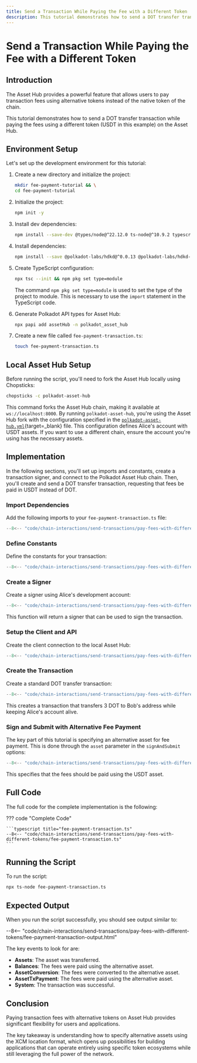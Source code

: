 ```yaml
---
title: Send a Transaction While Paying the Fee with a Different Token
description: This tutorial demonstrates how to send a DOT transfer transaction while paying the fees using a different token on the Asset Hub.
---
```


# Send a Transaction While Paying the Fee with a Different Token

## Introduction

The Asset Hub provides a powerful feature that allows users to pay transaction fees using alternative tokens instead of the native token of the chain.

This tutorial demonstrates how to send a DOT transfer transaction while paying the fees using a different token (USDT in this example) on the Asset Hub.

## Environment Setup

Let's set up the development environment for this tutorial:

1. Create a new directory and initialize the project:

    ```bash
    mkdir fee-payment-tutorial && \
    cd fee-payment-tutorial
    ```

2. Initialize the project:

    ```bash
    npm init -y
    ```

3. Install dev dependencies:

    ```bash
    npm install --save-dev @types/node@^22.12.0 ts-node@^10.9.2 typescript@^5.7.3
    ```

4. Install dependencies:

    ```bash
    npm install --save @polkadot-labs/hdkd@^0.0.13 @polkadot-labs/hdkd-helpers@^0.0.13 polkadot-api@1.9.5
    ```

5. Create TypeScript configuration:

    ```bash
    npx tsc --init && npm pkg set type=module
    ```

    The command `npm pkg set type=module` is used to set the type of the project to module. This is necessary to use the `import` statement in the TypeScript code.

6. Generate Polkadot API types for Asset Hub:

    ```bash
    npx papi add assetHub -n polkadot_asset_hub
    ```

7. Create a new file called `fee-payment-transaction.ts`:

    ```bash
    touch fee-payment-transaction.ts
    ```

## Local Asset Hub Setup

Before running the script, you'll need to fork the Asset Hub locally using Chopsticks:

```bash
chopsticks -c polkadot-asset-hub
```

This command forks the Asset Hub chain, making it available at `ws://localhost:8000`. By running `polkadot-asset-hub`, you're using the Asset Hub fork with the configuration specified in the [`polkadot-asset-hub.yml`](https://github.com/AcalaNetwork/chopsticks/blob/master/configs/polkadot-asset-hub.yml){target=_blank} file. This configuration defines Alice's account with USDT assets. If you want to use a different chain, ensure the account you're using has the necessary assets.

## Implementation

In the following sections, you'll set up imports and constants, create a transaction signer, and connect to the Polkadot Asset Hub chain. Then, you'll create and send a DOT transfer transaction, requesting that fees be paid in USDT instead of DOT.

### Import Dependencies

Add the following imports to your `fee-payment-transaction.ts` file:

```typescript title="fee-payment-transaction.ts"
--8<-- "code/chain-interactions/send-transactions/pay-fees-with-different-tokens/fee-payment-transaction.ts:1:12"
```

### Define Constants

Define the constants for your transaction:

```typescript title="fee-payment-transaction.ts"
--8<-- "code/chain-interactions/send-transactions/pay-fees-with-different-tokens/fee-payment-transaction.ts:14:16"
```

### Create a Signer

Create a signer using Alice's development account:

```typescript title="fee-payment-transaction.ts"
--8<-- "code/chain-interactions/send-transactions/pay-fees-with-different-tokens/fee-payment-transaction.ts:18:29"
```

This function will return a signer that can be used to sign the transaction.

### Setup the Client and API

Create the client connection to the local Asset Hub:

```typescript title="fee-payment-transaction.ts"
--8<-- "code/chain-interactions/send-transactions/pay-fees-with-different-tokens/fee-payment-transaction.ts:31:37"
```

### Create the Transaction

Create a standard DOT transfer transaction:

```typescript title="fee-payment-transaction.ts"
--8<-- "code/chain-interactions/send-transactions/pay-fees-with-different-tokens/fee-payment-transaction.ts:39:42"
```

This creates a transaction that transfers 3 DOT to Bob's address while keeping Alice's account alive.

### Sign and Submit with Alternative Fee Payment

The key part of this tutorial is specifying an alternative asset for fee payment. This is done through the `asset` parameter in the `signAndSubmit` options:

```typescript title="fee-payment-transaction.ts"
--8<-- "code/chain-interactions/send-transactions/pay-fees-with-different-tokens/fee-payment-transaction.ts:44:69"
```

This specifies that the fees should be paid using the USDT asset.

## Full Code

The full code for the complete implementation is the following:

??? code "Complete Code"

    ```typescript title="fee-payment-transaction.ts"
    --8<-- "code/chain-interactions/send-transactions/pay-fees-with-different-tokens/fee-payment-transaction.ts"
    ```

## Running the Script

To run the script:

```bash
npx ts-node fee-payment-transaction.ts
```

## Expected Output

When you run the script successfully, you should see output similar to:

--8<-- "code/chain-interactions/send-transactions/pay-fees-with-different-tokens/fee-payment-transaction-output.html"

The key events to look for are:

- **Assets**: The asset was transferred.
- **Balances**: The fees were paid using the alternative asset.
- **AssetConversion**: The fees were converted to the alternative asset.
- **AssetTxPayment**: The fees were paid using the alternative asset.
- **System**: The transaction was successful.

## Conclusion

Paying transaction fees with alternative tokens on Asset Hub provides significant flexibility for users and applications.

The key takeaway is understanding how to specify alternative assets using the XCM location format, which opens up possibilities for building applications that can operate entirely using specific token ecosystems while still leveraging the full power of the network.
